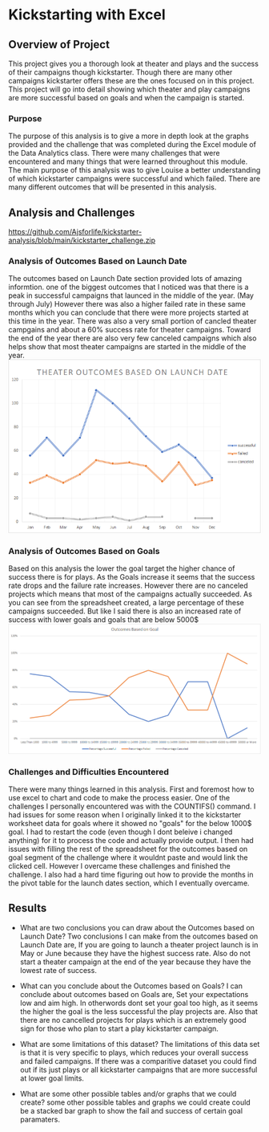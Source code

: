 # Kickstarting with Excel

## Overview of Project
This project gives you a thorough look at theater and plays and the success of their campaigns though kickstarter. Though there are many other campaigns kickstarter offers these are the ones focused on in this project. This project will go into detail showing which theater and play campaigns are more successful based on goals and when the campaign is started.

### Purpose
The purpose of this  analysis is to give a more in depth look at the graphs provided and the challenge that was completed during the Excel module of the Data Analytics class. There were many challenges that were encountered and many things that were learned throughout this module. The main purpose of this analysis was to give Louise a better understanding of which kickstarter campaigns were successful and which failed. There are many different outcomes that will be presented in this analysis.

## Analysis and Challenges
https://github.com/Ajsforlife/kickstarter-analysis/blob/main/kickstarter_challenge.zip

### Analysis of Outcomes Based on Launch Date
The outcomes based on Launch Date section provided lots of amazing informtion. one of the biggest outcomes that I noticed was that there is a peak in successful campaigns that launced in the middle of the year. (May through July) However there was also a higher failed rate in these same months which you can conclude that there were more projects started at this time in the year. There was also a very small portion of cancled theater campgains and about a 60% success rate for theater campaigns. Toward the end of the year there are also very few canceled campaigns which also helps show that most theater campaigns are started in the middle of the year.
![image1](https://github.com/Ajsforlife/kickstarter-analysis/blob/main/Resources/Theater_Outcomes_vs_Launch.png)

### Analysis of Outcomes Based on Goals
Based on this analysis the lower the goal target the higher chance of success there is for plays. As the Goals increase it seems that the success rate drops and the failure rate increases. However there are no canceled projects which means that most  of the campaigns actually succeeded. As you can see from the spreadsheet created, a large percentage of these campaigns succeeded. But like I said there is also an increased rate of success with lower goals and goals that are below 5000$
![image2](https://github.com/Ajsforlife/kickstarter-analysis/blob/main/Resources/Outcomes_vs_Goals.png)

### Challenges and Difficulties Encountered
There were many things learned in this analysis. First and foremost how to use excel to chart and code to make the process easier. One of the challenges I personally encountered was with the COUNTIFS() command. I had issues for some reason when I originally linked it to the kickstarter worksheet data for goals where it showed no "goals" for the below 1000$ goal. I had to restart the code (even though I dont beleive i changed anything) for it to process the code and actually provide output. I then had issues with filling the rest of the spreadsheet for the outcomes based on goal segment of the challenge where it wouldnt paste and would link the clicked cell. However I overcame these challenges and finished the challenge. I also had a hard time figuring out how to provide the months in the pivot table for the launch dates section, which I eventually overcame.
## Results

- What are two conclusions you can draw about the Outcomes based on Launch Date?
Two conclusions I can make from the outcomes based on Launch Date are, If you are going to launch a theater project launch is in May or June because they have the highest success rate. Also do not start a theater campaign at the end of the year because they have the lowest rate of success.

- What can you conclude about the Outcomes based on Goals?
I can conclude about outcomes based on Goals are, Set your expectations low and aim high. In otherwords dont set your goal too high, as it seems the higher the goal is the less successful the play projects are. Also that there are no cancelled projects for plays which is an extremely good sign for those who plan to start a play kickstarter campaign.

- What are some limitations of this dataset?
The limitations of this data set is that it is very specific to plays, which reduces your overall success and failed campaigns. If there was a comparitive dataset you could find out if its just plays or all kickstarter campaigns that are more successful at lower goal limits.

- What are some other possible tables and/or graphs that we could create?
some other possible tables and graphs we could create could be a stacked bar graph to show the fail and success of certain goal paramaters.
